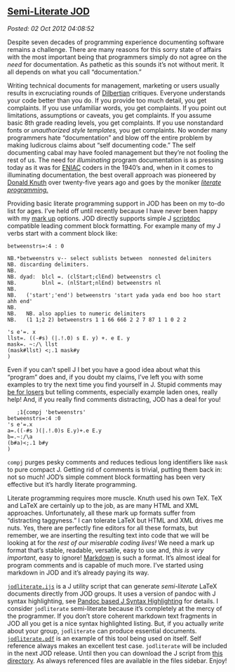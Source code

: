  
[Semi-Literate JOD](http://bakerjd99.wordpress.com/2012/10/01/semi-literate-jod/)
---------------------------------------------------------------------------------

*Posted: 02 Oct 2012 04:08:52*

Despite seven decades of programming experience documenting software
remains a challenge. There are many reasons for this sorry state of
affairs with the most important being that programmers simply do not
agree on the *need* for documentation. As pathetic as this sounds it’s
not without merit. It all depends on what you call “documentation.”

Writing technical documents for management, marketing or users usually
results in excruciating rounds of
[Dilbertian](http://search.dilbert.com/comic/Documentation) critiques.
Everyone understands your code better than you do. If you provide too
much detail, you get complaints. If you use unfamiliar words, you get
complaints. If you point out limitations, assumptions or caveats, you
get complaints. If you assume basic 8th grade reading levels, you get
complaints. If you use nonstandard fonts or *unauthorized style
templates,* you get complaints. No wonder many programmers hate
“documentation” and blow off the entire problem by making ludicrous
claims about “self documenting code.” The self documenting cabal may
have fooled management but they’re not fooling the rest of us. The need
for *illuminating* program documentation is as pressing today as it was
for [ENIAC](http://inventors.about.com/od/estartinventions/a/Eniac.htm)
coders in the 1940’s and, when in it comes to illuminating documentation,
the best overall approach was pioneered by [Donald
Knuth](http://www-cs-faculty.stanford.edu/~uno/) over twenty-five years
ago and goes by the moniker [*literate
programming.*](http://en.wikipedia.org/wiki/Literate\_programming)

Providing basic literate programming support in JOD has been on my to-do
list for ages. I’ve held off until recently because I have never been
happy with my [mark up](http://en.wikipedia.org/wiki/Markup\_language)
options. JOD directly supports simple J
[scriptdoc](http://www.jsoftware.com/help/user/scriptdoc.htm) compatible
leading comment block formatting. For example many of my J verbs start
with a comment block like:

    betweenstrs=:4 : 0
    
    NB.*betweenstrs v-- select sublists between  nonnested delimiters
    NB. discarding delimiters.
    NB.
    NB. dyad:  blcl =. (clStart;clEnd) betweenstrs cl
    NB.        blnl =. (nlStart;nlEnd) betweenstrs nl
    NB.
    NB.   ('start';'end') betweenstrs 'start yada yada end boo hoo start ahh end'
    NB.
    NB.   NB. also applies to numeric delimiters
    NB.   (1 1;2 2) betweenstrs 1 1 66 666 2 2 7 87 1 1 0 2 2
    
    's e'=. x
    llst=. ((-#s) (|.!.0) s E. y) +. e E. y
    mask=. ~:/\ llst
    (mask#llst) <;.1 mask#y
    )

Even if you can’t spell J I bet you have a good idea about what this
“program” does and, if you doubt my claims, I’ve left you with some
examples to try the next time you find yourself in J. Stupid comments
may [be for losers](http://php.dzone.com/news/comments-are-losers-2) but
telling comments, especially example laden ones, really help! And, if
you really find comments distracting, JOD has a deal for you!

       ;1{compj 'betweenstrs'
    betweenstrs=:4 :0
    's e'=.x
    a=.((-#s )(|.!.0)s E.y)+.e E.y
    b=.~:/\a
    (b#a)<;.1 b#y
    )

`compj` purges pesky comments and reduces tedious long identifiers like
`mask` to pure compact J. Getting rid of comments is trivial, putting
them back in: not so much! JOD’s simple comment block formatting has
been very effective but it’s hardly literate programming.

Literate programming requires more muscle. Knuth used his own TeX.
TeX and LaTeX are certainly up to the job, as are many HTML and XML
approaches. Unfortunately, all these mark up formats suffer from
“distracting taggyness.” I can tolerate LaTeX but HTML and XML drives me
nuts. Yes, there are perfectly fine editors for all these formats, but
remember, we are inserting the resulting text into code that we will be
looking at for the *rest of our miserable coding lives!* We need a mark
up format that’s stable, readable, versatile, easy to use and, *this is
very important*, easy to ignore!
[Markdown](http://daringfireball.net/projects/markdown/) is such a
format. It’s almost ideal for program comments and is capable of much
more. I’ve started using markdown in JOD and it’s already paying its
way.

[`jodliterate.ijs`](https://www.box.com/s/1fcil5s5zhvlxzzwpjqn) is a J
utility script that can generate *semi-literate* LaTeX documents directly
from JOD groups. It uses a version of pandoc with J syntax highlighting,
see [Pandoc based J Syntax
Highlighting](http://bakerjd99.wordpress.com/2012/09/20/pandoc-based-j-syntax-highlighting/)
for details. I consider `jodliterate` semi-literate because it’s
completely at the mercy of the programmer. If you don’t store coherent
markdown text fragments in JOD all you get is a nice syntax highlighted
listing. But, if you actually *write* about your group, `jodliterate`
can produce essential documents.
[`jodliterate.pdf`](https://www.box.com/s/rhs9kfmim65vm6sv5p8y) is an
example of this tool being used on itself. Self reference always makes
an excellent test case. `jodliterate` will be included in the next JOD
release. Until then you can download the J script from [this
directory](https://www.box.com/s/eb537470b25ab230a0ab). As always
referenced files are available in the files sidebar. Enjoy!
